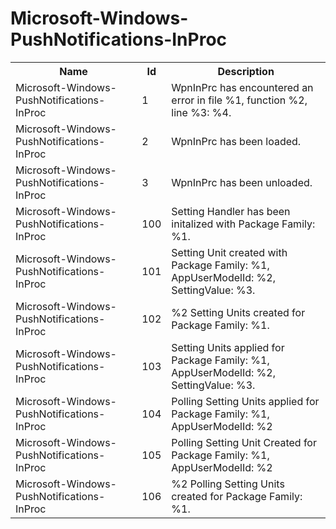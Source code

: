 # Microsoft-Windows-PushNotifications-InProc

<table>
<colgroup><col/><col/><col/></colgroup>
<tr><th>Name</th><th>Id</th><th>Description</th></tr>
<tr><td>Microsoft-Windows-PushNotifications-InProc</td><td>1</td><td>WpnInPrc has encountered an error in file %1, function %2, line %3: %4.</td></tr>
<tr><td>Microsoft-Windows-PushNotifications-InProc</td><td>2</td><td>WpnInPrc has been loaded.</td></tr>
<tr><td>Microsoft-Windows-PushNotifications-InProc</td><td>3</td><td>WpnInPrc has been unloaded.</td></tr>
<tr><td>Microsoft-Windows-PushNotifications-InProc</td><td>100</td><td>Setting Handler has been initalized with Package Family: %1.</td></tr>
<tr><td>Microsoft-Windows-PushNotifications-InProc</td><td>101</td><td>Setting Unit created with Package Family: %1, AppUserModelId: %2, SettingValue: %3.</td></tr>
<tr><td>Microsoft-Windows-PushNotifications-InProc</td><td>102</td><td>%2 Setting Units created for Package Family: %1.</td></tr>
<tr><td>Microsoft-Windows-PushNotifications-InProc</td><td>103</td><td>Setting Units applied for Package Family: %1, AppUserModelId: %2, SettingValue: %3.</td></tr>
<tr><td>Microsoft-Windows-PushNotifications-InProc</td><td>104</td><td>Polling Setting Units applied for Package Family: %1, AppUserModelId: %2</td></tr>
<tr><td>Microsoft-Windows-PushNotifications-InProc</td><td>105</td><td>Polling Setting Unit Created for Package Family: %1, AppUserModelId: %2</td></tr>
<tr><td>Microsoft-Windows-PushNotifications-InProc</td><td>106</td><td>%2 Polling Setting Units created for Package Family: %1.</td></tr>
</table>
